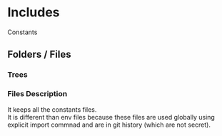 # Includes

Constants

## Folders / Files

### Trees

### Files Description

It keeps all the constants files.  
It is different than env files because these files are used globally using explicit import commnad and are in git history (which are not secret).
